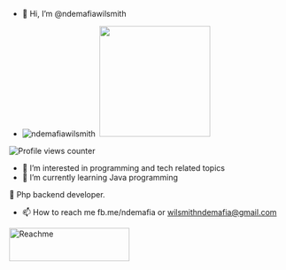 - 👋 Hi, I’m @ndemafiawilsmith
- <p align="left"> 
  <img src="https://github-readme-stats.vercel.app/api?username=ndemafiawilmsith&custom_title=JiSt's%20GitHub%20statistics&show_icons=true&theme=shadow_green&rank_icon=percentile&include_all_commits=true&theme=transparent" alt="ndemafiawilsmith" />&nbsp;&nbsp;<img height="200px" src="./images/k4_sm.png"/>
</p>

![Profile views counter](https://komarev.com/ghpvc/?username=ndemafiawilsmith-git&style=flat-square)



- 👀 I’m interested in programming and tech related topics
- 🌱 I’m currently learning Java programming

🐘 Php backend developer.
- 📫 How to reach me fb.me/ndemafia or wilsmithndemafia@gmail.com


<a href="https://www.buymeacoffee.com/wilsmith" target="_blank"><img src="https://cdn.buymeacoffee.com/buttons/v2/default-green.png" alt="Reachme" height="60" width="217" ></a>
<!---
ndemafiawilsmith/ndemafiawilsmith is a ✨ special ✨ repository because its `README.md` (this file) appears on your GitHub profile.
You can click the Preview link to take a look at your changes.
--->
